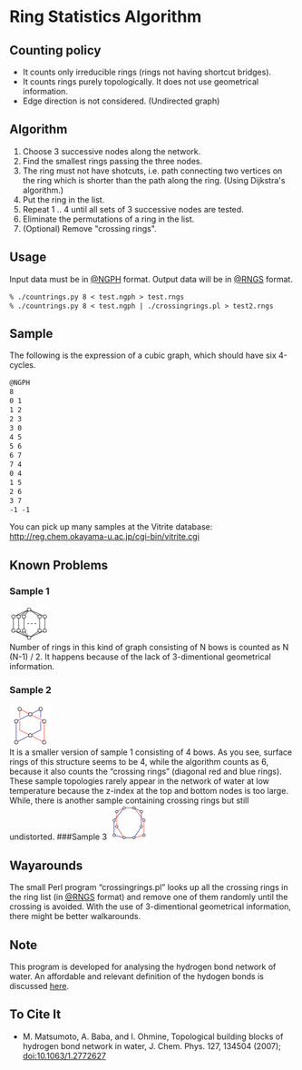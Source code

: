 # Ring Statistics Algorithm
## Counting policy

* It counts only irreducible rings (rings not having shortcut bridges).
* It counts rings purely topologically. It does not use geometrical information.
* Edge direction is not considered. (Undirected graph)

## Algorithm

1. Choose 3 successive nodes along the network.
1. Find the smallest rings passing the three nodes.
1. The ring must not have shotcuts, i.e. path connecting two vertices on the ring which is shorter than the path along the ring. (Using Dijkstra's algorithm.)
1. Put the ring in the list.
1. Repeat 1 .. 4 until all sets of 3 successive nodes are tested.
1. Eliminate the permutations of a ring in the list.
1. (Optional) Remove "crossing rings".

## Usage
Input data must be in <a href="http://theochem.chem.okayama-u.ac.jp/wiki/wiki.cgi/matto?page=%40NGPH">@NGPH</a> format. Output data will be in <a href="http://theochem.chem.okayama-u.ac.jp/wiki/wiki.cgi/matto?page=%40RNGS">@RNGS</a> format.

    % ./countrings.py 8 < test.ngph > test.rngs
    % ./countrings.py 8 < test.ngph | ./crossingrings.pl > test2.rngs

## Sample
The following is the expression of a cubic graph, which should have six 4-cycles.

    @NGPH
    8
    0 1
    1 2
    2 3
    3 0
    4 5
    5 6
    6 7
    7 4
    0 4
    1 5
    2 6
    3 7
    -1 -1

You can pick up many samples at the Vitrite database:
    http://reg.chem.okayama-u.ac.jp/cgi-bin/vitrite.cgi
## Known Problems
### Sample 1
<img src="sample1.png" /><br />
Number of rings in this kind of graph consisting of N bows is counted as N (N-1) / 2. It happens because of the lack of 3-dimentional geometrical information.
### Sample 2
<img src="imgs/sample2.png" /><br />
 It is a smaller version of sample 1 consisting of 4 bows. As you see, surface rings of this structure seems to be 4, while the algorithm counts as 6, because it also counts the “crossing rings” (diagonal red and blue rings). These sample topologies rarely appear in the network of water at low temperature because the z-index at the top and bottom nodes is too large. 
While, there is another sample containing crossing rings but still undistorted.
###Sample 3
<img src="sample3.png" />
## Wayarounds
The small Perl program “crossingrings.pl” looks up all the crossing rings in the ring list (in <a href="http://theochem.chem.okayama-u.ac.jp/wiki/wiki.cgi/matto?page=%40RNGS">@RNGS</a> format) and remove one of them randomly until the crossing is avoided. With the use of 3-dimentional geometrical information, there might be better walkarounds.
## Note
This program is developed for analysing the hydrogen bond network of water.
An affordable and relevant definition of the hydogen bonds is discussed <a href="http://theochem.chem.okayama-u.ac.jp/wiki/wiki.cgi/matto?page=Relevance+of+Hydrogen+Bond+Definition">here</a>.

## To Cite It

* M. Matsumoto, A. Baba, and I. Ohmine, Topological building blocks of hydrogen bond network in water, J. Chem. Phys. 127, 134504 (2007); [doi:10.1063/1.2772627](http://dx.doi.org/doi:10.1063/1.2772627)
